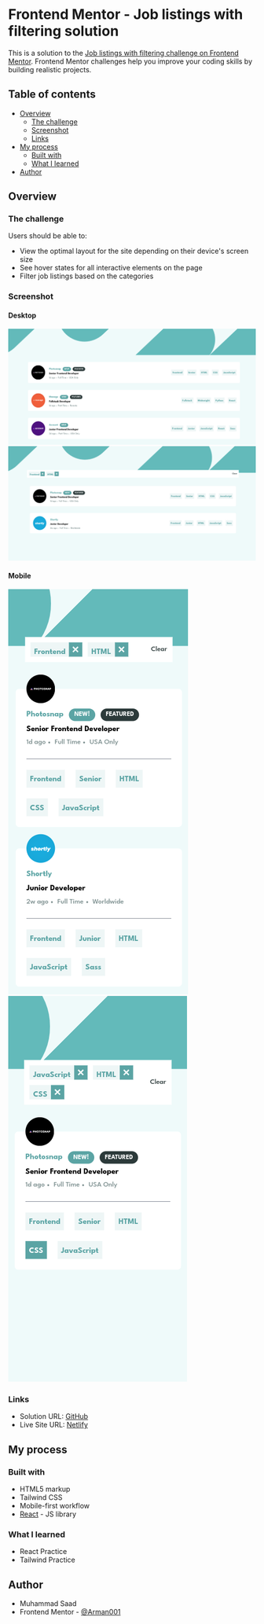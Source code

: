 # Frontend Mentor - Job listings with filtering solution

This is a solution to the [Job listings with filtering challenge on Frontend Mentor](https://www.frontendmentor.io/challenges/job-listings-with-filtering-ivstIPCt). Frontend Mentor challenges help you improve your coding skills by building realistic projects. 

## Table of contents

- [Overview](#overview)
  - [The challenge](#the-challenge)
  - [Screenshot](#screenshot)
  - [Links](#links)
- [My process](#my-process)
  - [Built with](#built-with)
  - [What I learned](#what-i-learned)
- [Author](#author)



## Overview

### The challenge

Users should be able to:

- View the optimal layout for the site depending on their device's screen size
- See hover states for all interactive elements on the page
- Filter job listings based on the categories

### Screenshot
#### Desktop
![Alt text](image.png)
![Alt text](image-1.png)

#### Mobile
![Alt text](image-2.png)
![Alt text](image-3.png)

### Links

- Solution URL: [GitHub](https://github.com/Arman001/Static-Job-Listing)
- Live Site URL: [Netlify](https://static-job-list.netlify.app/)

## My process

### Built with

- HTML5 markup
- Tailwind CSS
- Mobile-first workflow
- [React](https://reactjs.org/) - JS library


### What I learned

- React Practice
- Tailwind Practice

## Author

- Muhammad Saad
- Frontend Mentor - [@Arman001](https://www.frontendmentor.io/profile/Arman001)
